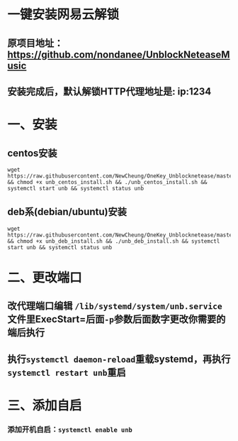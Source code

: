 # 一键安装网易云解锁
## 原项目地址：https://github.com/nondanee/UnblockNeteaseMusic
## 安装完成后，默认解锁HTTP代理地址是: ip:1234
# 一、安装
## centos安装
```
wget https://raw.githubusercontent.com/NewCheung/OneKey_Unblocknetease/master/unb_centos_install.sh && chmod +x unb_centos_install.sh && ./unb_centos_install.sh && systemctl start unb && systemctl status unb
```

## deb系(debian/ubuntu)安装
```
wget https://raw.githubusercontent.com/NewCheung/OneKey_Unblocknetease/master/unb_deb_install.sh && chmod +x unb_deb_install.sh && ./unb_deb_install.sh && systemctl start unb && systemctl status unb
```
# 二、更改端口
## 改代理端口编辑 ```/lib/systemd/system/unb.service``` 文件里ExecStart=后面`-p`参数后面数字更改你需要的端后执行
## 执行```systemctl daemon-reload```重载systemd，再执行```systemctl restart unb```重启

# 三、添加自启
### 添加开机自启：```systemctl enable unb ```
